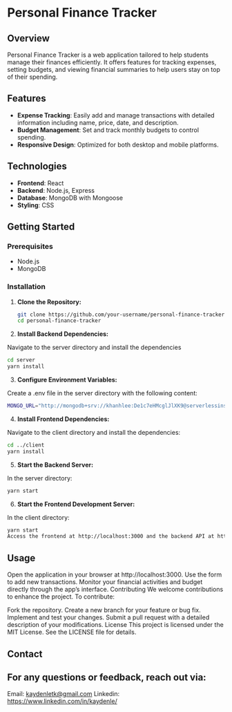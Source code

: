 # Personal Finance Tracker

## Overview

Personal Finance Tracker is a web application tailored to help students manage their finances efficiently. It offers features for tracking expenses, setting budgets, and viewing financial summaries to help users stay on top of their spending.

## Features

- **Expense Tracking**: Easily add and manage transactions with detailed information including name, price, date, and description.
- **Budget Management**: Set and track monthly budgets to control spending.
- **Responsive Design**: Optimized for both desktop and mobile platforms.

## Technologies

- **Frontend**: React
- **Backend**: Node.js, Express
- **Database**: MongoDB with Mongoose
- **Styling**: CSS

## Getting Started

### Prerequisites

- Node.js
- MongoDB

### Installation

1. **Clone the Repository:**

   ```bash
   git clone https://github.com/your-username/personal-finance-tracker.git
   cd personal-finance-tracker
   
2. **Install Backend Dependencies:**

Navigate to the server directory and install the dependencies

   ```bash
   cd server
   yarn install
   ```
3. **Configure Environment Variables:**

Create a .env file in the server directory with the following content:
   ```bash
MONGO_URL="http://mongodb+srv://khanhlee:De1c7eHMcglJlXK9@serverlessinstance0.quc6ila.mongodb.net/?retryWrites=true&w=majority&appName=ServerlessInstance0"
   ```
4. **Install Frontend Dependencies:**

Navigate to the client directory and install the dependencies:

   ```bash
cd ../client
yarn install
   ```
5. **Start the Backend Server:**

In the server directory:

 ```bash
yarn start
   ```
6. **Start the Frontend Development Server:**

In the client directory:

 ```bash
yarn start
Access the frontend at http://localhost:3000 and the backend API at http://localhost:4040.
   ```
## Usage
Open the application in your browser at http://localhost:3000.
Use the form to add new transactions.
Monitor your financial activities and budget directly through the app’s interface.
Contributing
We welcome contributions to enhance the project. To contribute:

Fork the repository.
Create a new branch for your feature or bug fix.
Implement and test your changes.
Submit a pull request with a detailed description of your modifications.
License
This project is licensed under the MIT License. See the LICENSE file for details.

## Contact
For any questions or feedback, reach out via:
---
Email: kaydenletk@gmail.com
Linkedin: https://www.linkedin.com/in/kaydenle/

